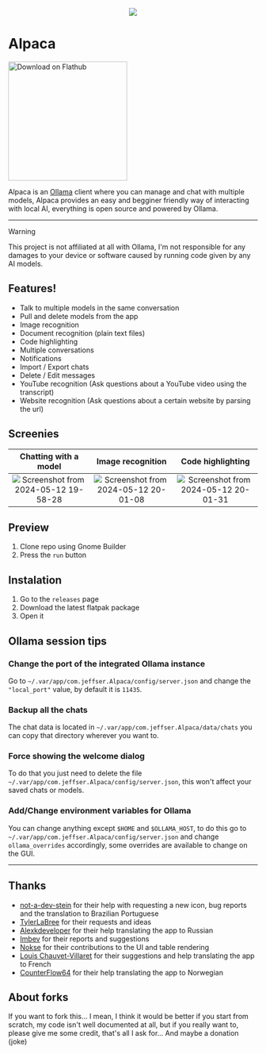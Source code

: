 <p align="center"><img src="https://jeffser.com/images/alpaca/logo.svg"></p>

# Alpaca

<a href='https://flathub.org/apps/com.jeffser.Alpaca'><img width='240' alt='Download on Flathub' src='https://flathub.org/api/badge?locale=en'/></a>

Alpaca is an [Ollama](https://github.com/ollama/ollama) client where you can manage and chat with multiple models, Alpaca provides an easy and begginer friendly way of interacting with local AI, everything is open source and powered by Ollama.

---

> [!WARNING]
> This project is not affiliated at all with Ollama, I'm not responsible for any damages to your device or software caused by running code given by any AI models.

## Features!
- Talk to multiple models in the same conversation
- Pull and delete models from the app
- Image recognition
- Document recognition (plain text files)
- Code highlighting
- Multiple conversations
- Notifications
- Import / Export chats
- Delete / Edit messages
- YouTube recognition (Ask questions about a YouTube video using the transcript)
- Website recognition (Ask questions about a certain website by parsing the url)

## Screenies
Chatting with a model | Image recognition |  Code highlighting
:--------------------:|:-----------------:|:----------------------:
![Screenshot from 2024-05-12 19-58-28](https://jeffser.com/images/alpaca/screenie1.png)  |  ![Screenshot from 2024-05-12 20-01-08](https://jeffser.com/images/alpaca/screenie2.png)  |  ![Screenshot from 2024-05-12 20-01-31](https://jeffser.com/images/alpaca/screenie3.png)

## Preview
1. Clone repo using Gnome Builder
2. Press the `run` button

## Instalation
1. Go to the `releases` page
2. Download the latest flatpak package
3. Open it

## Ollama session tips

### Change the port of the integrated Ollama instance
Go to `~/.var/app/com.jeffser.Alpaca/config/server.json` and change the `"local_port"` value, by default it is `11435`.

### Backup all the chats
The chat data is located in `~/.var/app/com.jeffser.Alpaca/data/chats` you can copy that directory wherever you want to.

### Force showing the welcome dialog
To do that you just need to delete the file `~/.var/app/com.jeffser.Alpaca/config/server.json`, this won't affect your saved chats or models.

### Add/Change environment variables for Ollama
You can change anything except `$HOME` and `$OLLAMA_HOST`, to do this go to `~/.var/app/com.jeffser.Alpaca/config/server.json` and change `ollama_overrides` accordingly, some overrides are available to change on the GUI.

---

## Thanks
- [not-a-dev-stein](https://github.com/not-a-dev-stein) for their help with requesting a new icon, bug reports and the translation to Brazilian Portuguese
- [TylerLaBree](https://github.com/TylerLaBree) for their requests and ideas
- [Alexkdeveloper](https://github.com/alexkdeveloper) for their help translating the app to Russian
- [Imbev](https://github.com/imbev) for their reports and suggestions
- [Nokse](https://github.com/Nokse22) for their contributions to the UI and table rendering
- [Louis Chauvet-Villaret](https://github.com/loulou64490) for their suggestions and help translating the app to French
- [CounterFlow64](https://github.com/CounterFlow64) for their help translating the app to Norwegian

## About forks
If you want to fork this... I mean, I think it would be better if you start from scratch, my code isn't well documented at all, but if you really want to, please give me some credit, that's all I ask for... And maybe a donation (joke)
